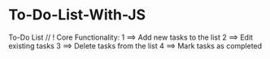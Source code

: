 # To-Do-List-With-JS
To-Do List
// ! Core Functionality:
1 ==> Add new tasks to the list
2 ==> Edit existing tasks
3 ==> Delete tasks from the list
4 ==> Mark tasks as completed

